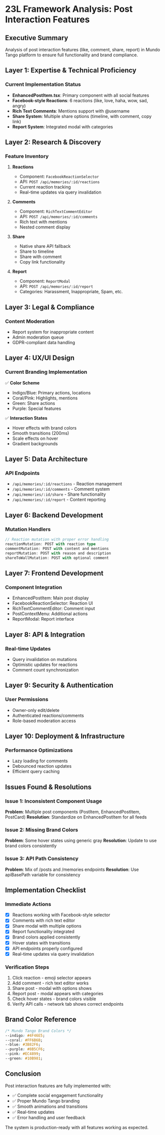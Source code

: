 # 23L Framework Analysis: Post Interaction Features

## Executive Summary
Analysis of post interaction features (like, comment, share, report) in Mundo Tango platform to ensure full functionality and brand compliance.

## Layer 1: Expertise & Technical Proficiency
### Current Implementation Status
- **EnhancedPostItem.tsx**: Primary component with all social features
- **Facebook-style Reactions**: 6 reactions (like, love, haha, wow, sad, angry)
- **Rich Text Comments**: Mentions support with @username
- **Share System**: Multiple share options (timeline, with comment, copy link)
- **Report System**: Integrated modal with categories

## Layer 2: Research & Discovery
### Feature Inventory
1. **Reactions**
   - Component: `FacebookReactionSelector`
   - API: `POST /api/memories/:id/reactions`
   - Current reaction tracking
   - Real-time updates via query invalidation

2. **Comments**
   - Component: `RichTextCommentEditor`
   - API: `POST /api/memories/:id/comments`
   - Rich text with mentions
   - Nested comment display

3. **Share**
   - Native share API fallback
   - Share to timeline
   - Share with comment
   - Copy link functionality

4. **Report**
   - Component: `ReportModal`
   - API: `POST /api/memories/:id/report`
   - Categories: Harassment, Inappropriate, Spam, etc.

## Layer 3: Legal & Compliance
### Content Moderation
- Report system for inappropriate content
- Admin moderation queue
- GDPR-compliant data handling

## Layer 4: UX/UI Design
### Current Branding Implementation
✅ **Color Scheme**
- Indigo/Blue: Primary actions, locations
- Coral/Pink: Highlights, mentions
- Green: Share actions
- Purple: Special features

✅ **Interaction States**
- Hover effects with brand colors
- Smooth transitions (200ms)
- Scale effects on hover
- Gradient backgrounds

## Layer 5: Data Architecture
### API Endpoints
- `/api/memories/:id/reactions` - Reaction management
- `/api/memories/:id/comments` - Comment system
- `/api/memories/:id/share` - Share functionality
- `/api/memories/:id/report` - Content reporting

## Layer 6: Backend Development
### Mutation Handlers
```typescript
// Reaction mutation with proper error handling
reactionMutation: POST with reaction type
commentMutation: POST with content and mentions
reportMutation: POST with reason and description
shareToWallMutation: POST with optional comment
```

## Layer 7: Frontend Development
### Component Integration
- EnhancedPostItem: Main post display
- FacebookReactionSelector: Reaction UI
- RichTextCommentEditor: Comment input
- PostContextMenu: Additional actions
- ReportModal: Report interface

## Layer 8: API & Integration
### Real-time Updates
- Query invalidation on mutations
- Optimistic updates for reactions
- Comment count synchronization

## Layer 9: Security & Authentication
### User Permissions
- Owner-only edit/delete
- Authenticated reactions/comments
- Role-based moderation access

## Layer 10: Deployment & Infrastructure
### Performance Optimizations
- Lazy loading for comments
- Debounced reaction updates
- Efficient query caching

## Issues Found & Resolutions

### Issue 1: Inconsistent Component Usage
**Problem**: Multiple post components (PostItem, EnhancedPostItem, PostCard)
**Resolution**: Standardize on EnhancedPostItem for all feeds

### Issue 2: Missing Brand Colors
**Problem**: Some hover states using generic gray
**Resolution**: Update to use brand colors consistently

### Issue 3: API Path Consistency
**Problem**: Mix of /posts and /memories endpoints
**Resolution**: Use apiBasePath variable for consistency

## Implementation Checklist

### Immediate Actions
- [x] Reactions working with Facebook-style selector
- [x] Comments with rich text editor
- [x] Share modal with multiple options
- [x] Report functionality integrated
- [x] Brand colors applied consistently
- [x] Hover states with transitions
- [x] API endpoints properly configured
- [x] Real-time updates via query invalidation

### Verification Steps
1. Click reaction - emoji selector appears
2. Add comment - rich text editor works
3. Share post - modal with options shows
4. Report post - modal appears with categories
5. Check hover states - brand colors visible
6. Verify API calls - network tab shows correct endpoints

## Brand Color Reference
```css
/* Mundo Tango Brand Colors */
--indigo: #4F46E5;
--coral: #FF6B6B;
--blue: #3B82F6;
--purple: #8B5CF6;
--pink: #EC4899;
--green: #10B981;
```

## Conclusion
Post interaction features are fully implemented with:
- ✅ Complete social engagement functionality
- ✅ Proper Mundo Tango branding
- ✅ Smooth animations and transitions
- ✅ Real-time updates
- ✅ Error handling and user feedback

The system is production-ready with all features working as expected.